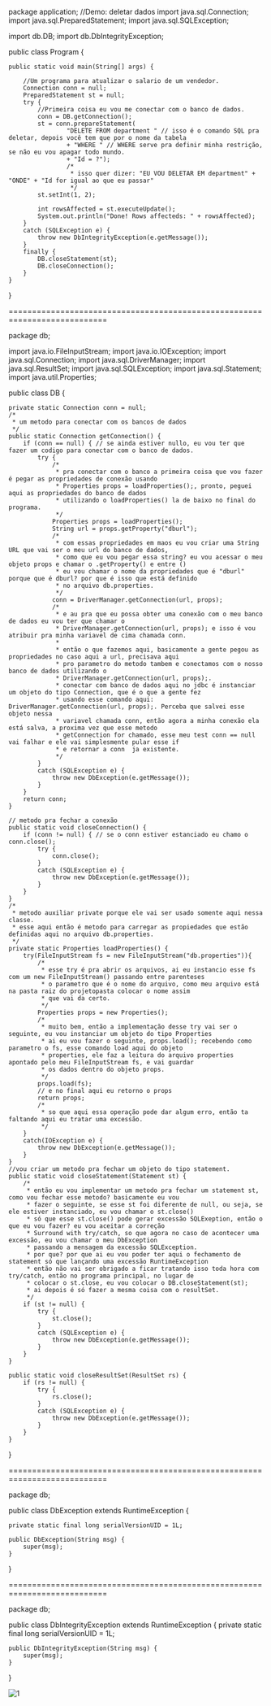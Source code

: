 package application; //Demo: deletar dados
import java.sql.Connection;
import java.sql.PreparedStatement;
import java.sql.SQLException;

import db.DB;
import db.DbIntegrityException;

public class Program {

	public static void main(String[] args) {

		//Um programa para atualizar o salario de um vendedor.
		Connection conn = null;
		PreparedStatement st = null;
		try {
			//Primeira coisa eu vou me conectar com o banco de dados.
			conn = DB.getConnection();
			st = conn.prepareStatement(
					"DELETE FROM department " // isso é o comando SQL pra deletar, depois você tem que por o nome da tabela
					+ "WHERE " // WHERE serve pra definir minha restrição, se não eu vou apagar todo mundo.
					+ "Id = ?");
					/*
					 * isso quer dizer: "EU VOU DELETAR EM department" + "ONDE" + "Id for igual ao que eu passar"
					 */ 
			st.setInt(1, 2);		
			
			int rowsAffected = st.executeUpdate();
			System.out.println("Done! Rows affecteds: " + rowsAffected);
		}
		catch (SQLException e) {
			throw new DbIntegrityException(e.getMessage());
		}
		finally {
			DB.closeStatement(st);
			DB.closeConnection();
		}
	}
}

===========================================================================

package db;

import java.io.FileInputStream;
import java.io.IOException;
import java.sql.Connection;
import java.sql.DriverManager;
import java.sql.ResultSet;
import java.sql.SQLException;
import java.sql.Statement;
import java.util.Properties;

public class DB {
	
	private static Connection conn = null;
	/*
	 * um metodo para conectar com os bancos de dados
	 */
	public static Connection getConnection() {
		if (conn == null) { // se ainda estiver nullo, eu vou ter que fazer um codigo para conectar com o banco de dados.
			try {
				/*
				 * pra conectar com o banco a primeira coisa que vou fazer é pegar as propriedades de conexão usando 
				 * Properties props = loadProperties();, pronto, peguei aqui as propriedades do banco de dados
				 * utilizando o loadProperties() la de baixo no final do programa.
				 */
				Properties props = loadProperties();
				String url = props.getProperty("dburl");
				/*
				 * com essas propriedades em maos eu vou criar uma String URL que vai ser o meu url do banco de dados,
				 * como que eu vou pegar essa string? eu vou acessar o meu objeto props e chamar o .getProperty() e entre ()
				 * eu vou chamar o nome da propriedades que é "dburl" porque que é dburl? por que é isso que está definido
				 * no arquivo db.properties.
				 */
				conn = DriverManager.getConnection(url, props);
				/*
				 * e au pra que eu possa obter uma conexão com o meu banco de dados eu vou ter que chamar o
				 * DriverManager.getConnection(url, props); e isso é vou atribuir pra minha variavel de cima chamada conn.
				 * 
				 * então o que fazemos aqui, basicamente a gente pegou as propriedades no caso aqui a url, precisava aqui
				 * pro parametro do metodo tambem e conectamos com o nosso banco de dados utilizando o  
				 * DriverManager.getConnection(url, props);.
				 * conectar com banco de dados aqui no jdbc é instanciar um objeto do tipo Connection, que é o que a gente fez 
				 * usando esse comando aqui: DriverManager.getConnection(url, props);. Perceba que salvei esse objeto nessa
				 * variavel chamada conn, então agora a minha conexão ela está salva, a proxima vez que esse metodo
				 * getConnection for chamado, esse meu test conn == null vai falhar e ele vai simplesmente pular esse if
				 * e retornar a conn  ja existente.
				 */
			}
			catch (SQLException e) {
				throw new DbException(e.getMessage());
			}
		}
		return conn;
	}
	
	// metodo pra fechar a conexão
	public static void closeConnection() {
		if (conn != null) { // se o conn estiver estanciado eu chamo o conn.close();
			try {
				conn.close();
			}
			catch (SQLException e) {
				throw new DbException(e.getMessage());
			}
		}
	}
	/*
	 * metodo auxiliar private porque ele vai ser usado somente aqui nessa classe.
	 * esse aqui então é metodo para carregar as propiedades que estão definidas aqui no arquivo db.properties.
	 */
	private static Properties loadProperties() {
		try(FileInputStream fs = new FileInputStream("db.properties")){
			/*
			 * esse try é pra abrir os arquivos, ai eu instancio esse fs com um new FileInputStream() passando entre parenteses
			 * o parametro que é o nome do arquivo, como meu arquivo está na pasta raiz do projetopasta colocar o nome assim
			 * que vai da certo.
			 */
			Properties props = new Properties();
			/*
			 * muito bem, então a implementação desse try vai ser o seguinte, eu vou instanciar um objeto do tipo Properties
			 * ai eu vou fazer o seguinte, props.load(); recebendo como parametro o fs, esse comando load aqui do objeto
			 * properties, ele faz a leitura do arquivo properties apontado pelo meu FileInputStream fs, e vai guardar
			 * os dados dentro do objeto props.
			 */
			props.load(fs);
			// e no final aqui eu retorno o props
			return props;
			/*
			 * so que aqui essa operação pode dar algum erro, então ta faltando aqui eu tratar uma excessão.
			 */
		}
		catch(IOException e) {
			throw new DbException(e.getMessage());
		}
	}
	//vou criar um metodo pra fechar um objeto do tipo statement.
	public static void closeStatement(Statement st) {
		/*
		 * então eu vou implementar um metodo pra fechar um statement st, como vou fechar esse metodo? basicamente eu vou 
		 * fazer o seguinte, se esse st foi diferente de null, ou seja, se ele estiver instanciado, eu vou chamar o st.close()
		 * só que esse st.close() pode gerar excessão SQLExeption, então o que eu vou fazer? eu vou aceitar a correção
		 * Surround with try/catch, so que agora no caso de acontecer uma excessão, eu vou chamar o meu DbException 
		 * passando a mensagem da excessão SQLException.
		 * por que? por que ai eu vou poder ter aqui o fechamento de statement só que lançando uma excessão RuntimeException
		 * então não vai ser obrigado a ficar tratando isso toda hora com try/catch, então no programa principal, no lugar de
		 * colocar o st.close, eu vou colocar o DB.closeStatement(st);
		 * ai depois é só fazer a mesma coisa com o resultSet.
		 */
		if (st != null) {
			try {
				st.close();
			}
			catch (SQLException e) {
				throw new DbException(e.getMessage());
			}
		}
	}
	
	public static void closeResultSet(ResultSet rs) {
		if (rs != null) {
			try {
				rs.close();
			}
			catch (SQLException e) {
				throw new DbException(e.getMessage());
			}
		}
	}
}

===========================================================================

package db;

public class DbException extends RuntimeException {

	private static final long serialVersionUID = 1L;

	public DbException(String msg) {
		super(msg);
	}
}

===========================================================================

package db;

public class DbIntegrityException extends RuntimeException {
	private static final long serialVersionUID = 1L;

	public DbIntegrityException(String msg) {
		super(msg);
	}
}

![1](https://user-images.githubusercontent.com/61166475/155028411-0ec34562-d0e7-499b-bdbe-8be9828d734a.png)
